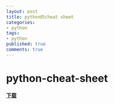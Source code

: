 ```yaml
---
layout: post
title: python的cheat sheet
categories:
- python
tags:
- python
published: true
comments: true
---
```

<p><h1>python-cheat-sheet</h1>
<a href="http://www.addedbytes.com/cheat-sheets/python-cheat-sheet/" target="_blank"><strong>下载</strong></a></p>
